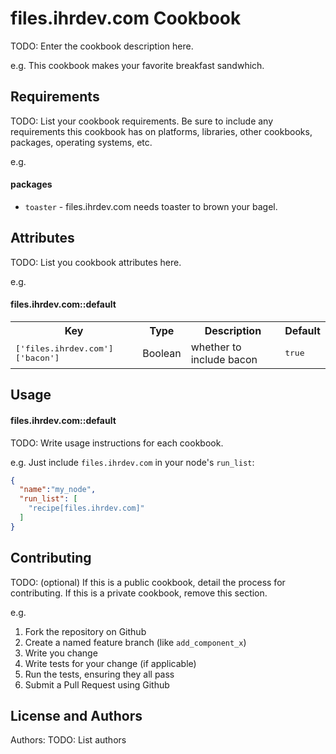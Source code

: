 files.ihrdev.com Cookbook
=========================
TODO: Enter the cookbook description here.

e.g.
This cookbook makes your favorite breakfast sandwhich.

Requirements
------------
TODO: List your cookbook requirements. Be sure to include any requirements this cookbook has on platforms, libraries, other cookbooks, packages, operating systems, etc.

e.g.
#### packages
- `toaster` - files.ihrdev.com needs toaster to brown your bagel.

Attributes
----------
TODO: List you cookbook attributes here.

e.g.
#### files.ihrdev.com::default
<table>
  <tr>
    <th>Key</th>
    <th>Type</th>
    <th>Description</th>
    <th>Default</th>
  </tr>
  <tr>
    <td><tt>['files.ihrdev.com']['bacon']</tt></td>
    <td>Boolean</td>
    <td>whether to include bacon</td>
    <td><tt>true</tt></td>
  </tr>
</table>

Usage
-----
#### files.ihrdev.com::default
TODO: Write usage instructions for each cookbook.

e.g.
Just include `files.ihrdev.com` in your node's `run_list`:

```json
{
  "name":"my_node",
  "run_list": [
    "recipe[files.ihrdev.com]"
  ]
}
```

Contributing
------------
TODO: (optional) If this is a public cookbook, detail the process for contributing. If this is a private cookbook, remove this section.

e.g.
1. Fork the repository on Github
2. Create a named feature branch (like `add_component_x`)
3. Write you change
4. Write tests for your change (if applicable)
5. Run the tests, ensuring they all pass
6. Submit a Pull Request using Github

License and Authors
-------------------
Authors: TODO: List authors
